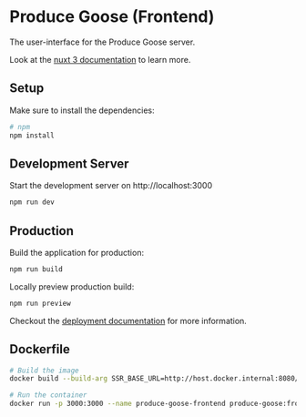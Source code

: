 # Produce Goose (Frontend)

The user-interface for the Produce Goose server.

Look at the [nuxt 3 documentation](https://v3.nuxtjs.org) to learn more.

## Setup

Make sure to install the dependencies:

```bash
# npm
npm install
```

## Development Server

Start the development server on http://localhost:3000

```bash
npm run dev
```

## Production

Build the application for production:

```bash
npm run build
```

Locally preview production build:

```bash
npm run preview
```

Checkout the [deployment documentation](https://v3.nuxtjs.org/guide/deploy/presets) for more information.

## Dockerfile

```bash
# Build the image
docker build --build-arg SSR_BASE_URL=http://host.docker.internal:8080/api --build-arg CLIENT_BASE_URL=/api -t produce-goose:frontend .

# Run the container
docker run -p 3000:3000 --name produce-goose-frontend produce-goose:frontend
```